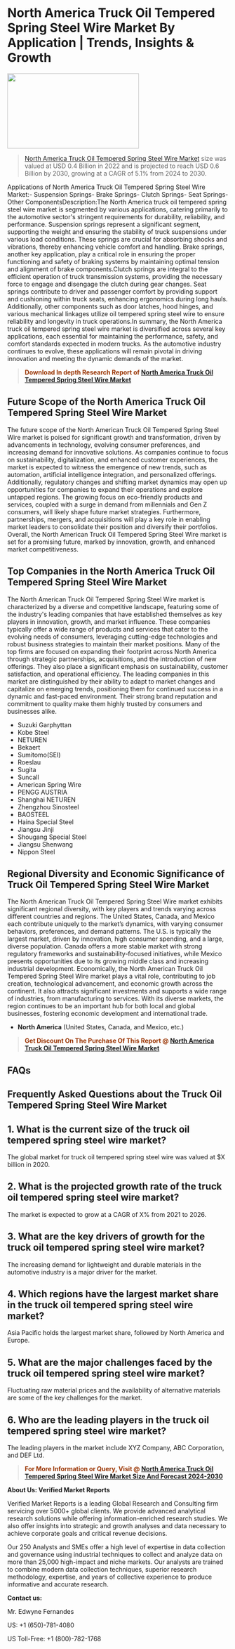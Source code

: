 <p><h1>North America Truck Oil Tempered Spring Steel Wire Market By Application | Trends, Insights & Growth</h1><p><img class="aligncenter size-medium wp-image-105565" src="https://ffe5etoiles.com/wp-content/uploads/2025/01/MST7-300x171.png" alt="" width="300" height="171" /></p><blockquote><p><a href="https://www.verifiedmarketreports.com/download-sample/?rid=516622&utm_source=Github-NA&utm_medium=358" target="_blank">North America Truck Oil Tempered Spring Steel Wire Market</a> size was valued at USD 0.4 Billion in 2022 and is projected to reach USD 0.6 Billion by 2030, growing at a CAGR of 5.1% from 2024 to 2030.</p></blockquote>Applications of North America Truck Oil Tempered Spring Steel Wire Market:- Suspension Springs- Brake Springs- Clutch Springs- Seat Springs- Other ComponentsDescription:The North America truck oil tempered spring steel wire market is segmented by various applications, catering primarily to the automotive sector's stringent requirements for durability, reliability, and performance. Suspension springs represent a significant segment, supporting the weight and ensuring the stability of truck suspensions under various load conditions. These springs are crucial for absorbing shocks and vibrations, thereby enhancing vehicle comfort and handling. Brake springs, another key application, play a critical role in ensuring the proper functioning and safety of braking systems by maintaining optimal tension and alignment of brake components.Clutch springs are integral to the efficient operation of truck transmission systems, providing the necessary force to engage and disengage the clutch during gear changes. Seat springs contribute to driver and passenger comfort by providing support and cushioning within truck seats, enhancing ergonomics during long hauls. Additionally, other components such as door latches, hood hinges, and various mechanical linkages utilize oil tempered spring steel wire to ensure reliability and longevity in truck operations.In summary, the North America truck oil tempered spring steel wire market is diversified across several key applications, each essential for maintaining the performance, safety, and comfort standards expected in modern trucks. As the automotive industry continues to evolve, these applications will remain pivotal in driving innovation and meeting the dynamic demands of the market.</p><blockquote><p><span style="color: #993300;"><strong>Download In depth Research Report of <a href="https://www.verifiedmarketreports.com/download-sample/?rid=516622&utm_source=Github-NA&utm_medium=358">North America Truck Oil Tempered Spring Steel Wire Market</a></strong></span></p></blockquote><h2>Future Scope of the North America Truck Oil Tempered Spring Steel Wire Market</h2><p>The future scope of the North American Truck Oil Tempered Spring Steel Wire market is poised for significant growth and transformation, driven by advancements in technology, evolving consumer preferences, and increasing demand for innovative solutions. As companies continue to focus on sustainability, digitalization, and enhanced customer experiences, the market is expected to witness the emergence of new trends, such as automation, artificial intelligence integration, and personalized offerings. Additionally, regulatory changes and shifting market dynamics may open up opportunities for companies to expand their operations and explore untapped regions. The growing focus on eco-friendly products and services, coupled with a surge in demand from millennials and Gen Z consumers, will likely shape future market strategies. Furthermore, partnerships, mergers, and acquisitions will play a key role in enabling market leaders to consolidate their position and diversify their portfolios. Overall, the North American Truck Oil Tempered Spring Steel Wire market is set for a promising future, marked by innovation, growth, and enhanced market competitiveness.</p><h2>Top Companies in the North America Truck Oil Tempered Spring Steel Wire Market</h2><p>The North American Truck Oil Tempered Spring Steel Wire market is characterized by a diverse and competitive landscape, featuring some of the industry's leading companies that have established themselves as key players in innovation, growth, and market influence. These companies typically offer a wide range of products and services that cater to the evolving needs of consumers, leveraging cutting-edge technologies and robust business strategies to maintain their market positions. Many of the top firms are focused on expanding their footprint across North America through strategic partnerships, acquisitions, and the introduction of new offerings. They also place a significant emphasis on sustainability, customer satisfaction, and operational efficiency. The leading companies in this market are distinguished by their ability to adapt to market changes and capitalize on emerging trends, positioning them for continued success in a dynamic and fast-paced environment. Their strong brand reputation and commitment to quality make them highly trusted by consumers and businesses alike.</p><p><ul><li>Suzuki Garphyttan </li><li> Kobe Steel </li><li> NETUREN </li><li> Bekaert </li><li> Sumitomo(SEI) </li><li> Roeslau </li><li> Sugita </li><li> Suncall </li><li> American Spring Wire </li><li> PENGG AUSTRIA </li><li> Shanghai NETUREN </li><li> Zhengzhou Sinosteel </li><li> BAOSTEEL </li><li> Haina Special Steel </li><li> Jiangsu Jinji </li><li> Shougang Special Steel </li><li> Jiangsu Shenwang </li><li> Nippon Steel</li></ul></p><h2>Regional Diversity and Economic Significance of Truck Oil Tempered Spring Steel Wire Market</h2><p>The North American Truck Oil Tempered Spring Steel Wire market exhibits significant regional diversity, with key players and trends varying across different countries and regions. The United States, Canada, and Mexico each contribute uniquely to the market’s dynamics, with varying consumer behaviors, preferences, and demand patterns. The U.S. is typically the largest market, driven by innovation, high consumer spending, and a large, diverse population. Canada offers a more stable market with strong regulatory frameworks and sustainability-focused initiatives, while Mexico presents opportunities due to its growing middle class and increasing industrial development. Economically, the North American Truck Oil Tempered Spring Steel Wire market plays a vital role, contributing to job creation, technological advancement, and economic growth across the continent. It also attracts significant investments and supports a wide range of industries, from manufacturing to services. With its diverse markets, the region continues to be an important hub for both local and global businesses, fostering economic development and international trade.</p><ul> <li><strong>North America</strong> (United States, Canada, and Mexico, etc.)</li></ul><blockquote><p><span style="color: #993300;"><strong>Get Discount On The Purchase Of This Report @ <a href="https://www.verifiedmarketreports.com/ask-for-discount/?rid=516622&utm_source=Github-NA&utm_medium=358">North America Truck Oil Tempered Spring Steel Wire Market</a></strong></span></p></blockquote><h2>FAQs</h2><p> <h2>Frequently Asked Questions about the Truck Oil Tempered Spring Steel Wire Market</h1> <h2>1. What is the current size of the truck oil tempered spring steel wire market?</div><div></h2> <p>The global market for truck oil tempered spring steel wire was valued at $X billion in 2020.</p> <h2>2. What is the projected growth rate of the truck oil tempered spring steel wire market?</div><div></h2> <p>The market is expected to grow at a CAGR of X% from 2021 to 2026.</p> <h2>3. What are the key drivers of growth for the truck oil tempered spring steel wire market?</div><div></h2> <p>The increasing demand for lightweight and durable materials in the automotive industry is a major driver for the market.</p> <h2>4. Which regions have the largest market share in the truck oil tempered spring steel wire market?</div><div></h2> <p>Asia Pacific holds the largest market share, followed by North America and Europe.</p> <h2>5. What are the major challenges faced by the truck oil tempered spring steel wire market?</div><div></h2> <p>Fluctuating raw material prices and the availability of alternative materials are some of the key challenges for the market.</p> <h2>6. Who are the leading players in the truck oil tempered spring steel wire market?</div><div></h2> <p>The leading players in the market include XYZ Company, ABC Corporation, and DEF Ltd.</p> <!-- continue with more FAQs and answers --></body></html></p><blockquote><p><span style="color: #993300;"><strong>For More Information or Query, Visit @ <a href="https://www.verifiedmarketreports.com/product/truck-oil-tempered-spring-steel-wire-market-size-and-forecast/">North America Truck Oil Tempered Spring Steel Wire Market Size And Forecast 2024-2030</a></strong></span></p></blockquote><p><strong>About Us: Verified Market Reports</strong></p><p>Verified Market Reports is a leading Global Research and Consulting firm servicing over 5000+ global clients. We provide advanced analytical research solutions while offering information-enriched research studies. We also offer insights into strategic and growth analyses and data necessary to achieve corporate goals and critical revenue decisions.</p><p>Our 250 Analysts and SMEs offer a high level of expertise in data collection and governance using industrial techniques to collect and analyze data on more than 25,000 high-impact and niche markets. Our analysts are trained to combine modern data collection techniques, superior research methodology, expertise, and years of collective experience to produce informative and accurate research.</p><p><strong>Contact us:</strong></p><p>Mr. Edwyne Fernandes</p><p>US: +1 (650)-781-4080</p><p>US Toll-Free: +1 (800)-782-1768</p>
